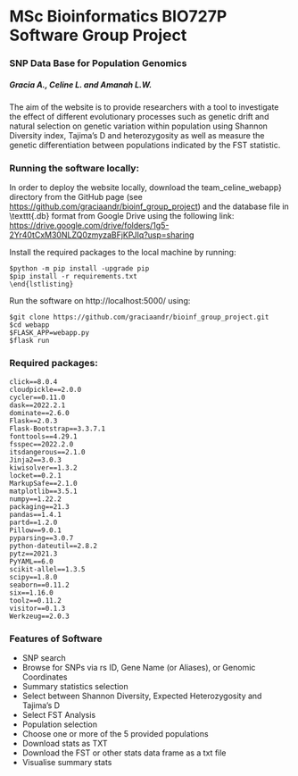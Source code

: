 # MSc Bioinformatics BIO727P Software Group Project
### SNP Data Base for Population Genomics  
##### Gracia A., Celine L. and Amanah L.W.

The aim of the website is to provide researchers with a  tool to investigate the effect of different evolutionary processes such as genetic drift and natural selection on genetic variation within population using Shannon Diversity index, Tajima’s D and heterozygosity as well as measure the genetic differentiation between populations indicated by the FST statistic.

### Running the software locally:

In order to deploy the website locally, download the team_celine_webapp} directory from the GitHub page (see https://github.com/graciaandr/bioinf_group_project) and the database file in \texttt{.db} format from Google Drive using the following link:
https://drive.google.com/drive/folders/1g5-2Yr40tCxM30NLZQ0zmyzaBFjKPJIq?usp=sharing

Install the required packages to the local machine by running:

````
$python -m pip install -upgrade pip
$pip install -r requirements.txt
\end{lstlisting}
````
Run the software on http://localhost:5000/ using:

```
$git clone https://github.com/graciaandr/bioinf_group_project.git
$cd webapp
$FLASK_APP=webapp.py
$flask run
```

### Required packages:
````
click==8.0.4
cloudpickle==2.0.0
cycler==0.11.0
dask==2022.2.1
dominate==2.6.0
Flask==2.0.3
Flask-Bootstrap==3.3.7.1
fonttools==4.29.1
fsspec==2022.2.0
itsdangerous==2.1.0
Jinja2==3.0.3
kiwisolver==1.3.2
locket==0.2.1
MarkupSafe==2.1.0
matplotlib==3.5.1
numpy==1.22.2
packaging==21.3
pandas==1.4.1
partd==1.2.0
Pillow==9.0.1
pyparsing==3.0.7
python-dateutil==2.8.2
pytz==2021.3
PyYAML==6.0
scikit-allel==1.3.5
scipy==1.8.0
seaborn==0.11.2
six==1.16.0
toolz==0.11.2
visitor==0.1.3
Werkzeug==2.0.3
````

### Features of Software

* SNP search
* Browse for SNPs via rs ID, Gene Name (or Aliases), or Genomic Coordinates
* Summary statistics selection​
* Select between Shannon Diversity, Expected Heterozygosity and Tajima’s D
* Select FST Analysis
* Population selection​
* Choose one or more of the 5 provided populations 
* Download stats as TXT
* Download the FST or other stats​ data frame as a txt file
* Visualise summary stats
